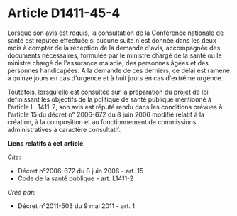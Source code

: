 # Article D1411-45-4

Lorsque son avis est requis, la consultation de la Conférence nationale de santé est réputée effectuée si aucune suite n'est
donnée dans les deux mois à compter de la réception de la demande d'avis, accompagnée des documents nécessaires, formulée par
le ministre chargé de la santé ou le ministre chargé de l'assurance maladie, des personnes âgées et des personnes
handicapées. A la demande de ces derniers, ce délai est ramené à quinze jours en cas d'urgence et à huit jours en cas
d'extrême urgence. 

Toutefois, lorsqu'elle est consultée sur la préparation du projet de loi définissant les objectifs de la politique de santé
publique mentionné à l'article L. 1411-2, son avis est réputé rendu dans les conditions prévues à l'article 15 du décret n°
2006-672 du 8 juin 2006 modifié relatif à la création, à la composition et au fonctionnement de commissions administratives à
caractère consultatif.

**Liens relatifs à cet article**

_Cite_:

  - Décret n°2006-672 du 8 juin 2006 - art. 15
  - Code de la santé publique - art. L1411-2

_Créé par_:

  - Décret n°2011-503 du 9 mai 2011 - art. 1
